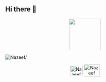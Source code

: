 ## Hi there 👋

<p align="center"><img src="https://api.accredible.com/v1/frontend/credential_website_embed_image/badge/91371229" width="100" height="100"/></p>
<p align="left"> <img src="https://komarev.com/ghpvc/?username=Nzf07&style=flat&color=blue" alt=Nazeef/> </p>

<p align="center">
    <a href="https://www.linkedin.com/in/nazeef-hasan-khan/" target="blank"><img align="center" src="https://raw.githubusercontent.com/rahuldkjain/github-profile-readme-generator/master/src/images/icons/Social/linked-in-alt.svg" alt="Nazeef" height="30" width="40" /></a>
    <a href="https://discordapp.com/users/593390384785391637" target="blank"><img align="center" src="https://raw.githubusercontent.com/rahuldkjain/github-profile-readme-generator/master/src/images/icons/Social/discord.svg" alt="Nazeef" height="40" width="50" /></a>
</p>
